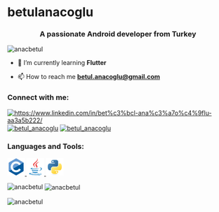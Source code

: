 # betulanacoglu
<h3 align="center">A passionate Android developer from Turkey</h3>

<p align="left"> <img src="https://komarev.com/ghpvc/?username=anacbetul&label=Profile%20views&color=0e75b6&style=flat" alt="anacbetul" /> </p>

- 🌱 I’m currently learning **Flutter**

- 📫 How to reach me **betul.anacoglu@gmail.com**

<h3 align="left">Connect with me:</h3>
<p align="left">
<a href="https://www.linkedin.com/in/betul-anacoglu/" target="blank"><img align="center" src="https://raw.githubusercontent.com/rahuldkjain/github-profile-readme-generator/master/src/images/icons/Social/linked-in-alt.svg" alt="https://www.linkedin.com/in/bet%c3%bcl-ana%c3%a7o%c4%9flu-aa3a5b222/" height="30" width="40" /></a>
<a href="https://instagram.com/betul_anacoglu" target="blank"><img align="center" src="https://raw.githubusercontent.com/rahuldkjain/github-profile-readme-generator/master/src/images/icons/Social/instagram.svg" alt="betul_anacoglu" height="30" width="40" /></a>
<a href="https://www.hackerrank.com/betul_anacoglu" target="blank"><img align="center" src="https://raw.githubusercontent.com/rahuldkjain/github-profile-readme-generator/master/src/images/icons/Social/hackerrank.svg" alt="betul_anacoglu" height="30" width="40" /></a>
</p>

<h3 align="left">Languages and Tools:</h3>
<p align="left"> <a href="https://www.cprogramming.com/" target="_blank" rel="noreferrer"> <img src="https://raw.githubusercontent.com/devicons/devicon/master/icons/c/c-original.svg" alt="c" width="40" height="40"/> </a> <a href="https://www.java.com" target="_blank" rel="noreferrer"> <img src="https://raw.githubusercontent.com/devicons/devicon/master/icons/java/java-original.svg" alt="java" width="40" height="40"/> </a> <a href="https://www.python.org" target="_blank" rel="noreferrer"> <img src="https://raw.githubusercontent.com/devicons/devicon/master/icons/python/python-original.svg" alt="python" width="40" height="40"/> </a> </p>

<p><img align="left" src="https://github-readme-stats.vercel.app/api/top-langs?username=anacbetul&show_icons=true&locale=en&layout=compact" alt="anacbetul" /></p>

<p>&nbsp;<img align="center" src="https://github-readme-stats.vercel.app/api?username=anacbetul&show_icons=true&locale=en" alt="anacbetul" /></p>

<p><img align="center" src="https://github-readme-streak-stats.herokuapp.com/?user=anacbetul&" alt="anacbetul" /></p>
